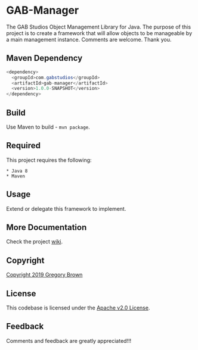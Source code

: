 
GAB-Manager
=======

The GAB Studios Object Management Library for Java.  The purpose of this project is to create a framework that will allow objects to be manageable by a main management instance.  Comments are welcome.  Thank you.

Maven Dependency
---------
```java
<dependency>
  <groupId>com.gabstudios</groupId>
  <artifactId>gab-manager</artifactId>
  <version>1.0.0-SNAPSHOT</version>
</dependency>
```

Build
---------
Use Maven to build - `mvn package`.

Required
---------
This project requires the following: 

    * Java 8
    * Maven

Usage
---------
Extend or delegate this framework to implement.


More Documentation
------------------
Check the project [wiki].


Copyright
-------
[Copyright 2019 Gregory Brown]


License
-------
This codebase is licensed under the [Apache v2.0 License].


Feedback
---------
Comments and feedback are greatly appreciated!!!


[Copyright 2019 Gregory Brown]: https://github.com/gab-studios/gab-manager/tree/master/COPYRIGHT.md
[Apache v2.0 License]: https://github.com/gab-studios/gab-manager/tree/master/LICENSE.md
[wiki]: https://github.com/gab-studios/gab-manager/wiki
